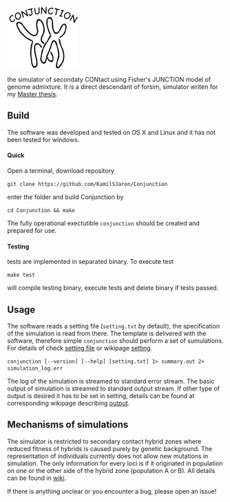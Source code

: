 
![logo](logo/Conjunction.png)

the simulator of secondaty CONtact using Fisher's JUNCTION model of genome admixture. It is a direct descendant of forsim, simulator writen for my [Master thesis](http://is.muni.cz/th/376090/prif_m/thesis_jaron_zadani.pdf).

## Build

The software was developed and tested on OS X and Linux and it has not been tested for windows.

#### Quick

Open a terminal, download repository

```
git clone https://github.com/KamilSJaron/Conjunction
```

enter the folder and build Conjunction by

```
cd Conjunction && make
```

The fully operational exectutible `conjunction` should be created and prepared for use.

#### Testing

tests are implemented in separated binary. To execute test

```
make test
```

will compile testing binary, execute tests and delete binary if tests passed.

## Usage

The software reads a setting file (`setting.txt` by default), the specification of the simulation is read from there. The template is delivered with the software, therefore simple `conjunction` should perform a set of sumulations. For details of check [setting file](setting.txt) or wikipage [setting](https://github.com/KamilSJaron/Conjunction/wiki/setting).

```{bash}
conjunction [--version] [--help] [setting.txt] 1> summary.out 2> simulation_log.err
```

The log of the simulation is streamed to standard error stream. The basic output of simulation is streamed to standard output stream. If other type of output is desired it has to be set in setting, details can be found at corresponding wikipage describing [output](https://github.com/KamilSJaron/Conjunction/wiki/output).

## Mechanisms of simulations

The simulator is restricted to secondary contact hybrid zones where reduced fitness of hybrids is caused purely by genetic background. The representation of individuals currently does not allow new mutations in simulation. The only information for every loci is if it originated in population on one or the other side of the hybrid zone (population A or B). All details can be found in [wiki](https://github.com/KamilSJaron/Conjunction/wiki#principles).

If there is anything unclear or you encounter a bug, please open an issue!
